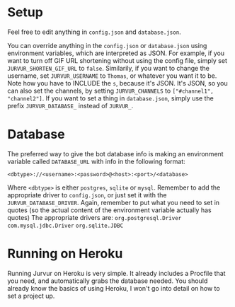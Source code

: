 # Setup
Feel free to edit anything in `config.json` and `database.json`.

You can override anything in the `config.json` or `database.json` using environment variables, which are interpreted as JSON.
For example, if you want to turn off GIF URL shortening without using the config file, simply set `JURVUR_SHORTEN_GIF_URL` to `false`.
Similarily, if you want to change the username, set `JURVUR_USERNAME` to `Thomas`, or whatever you want it to be. Note how you have to INCLUDE the `s`, because it's JSON.
It's JSON, so you can also set the channels, by setting `JURVUR_CHANNELS` to `["#channel1", "channel2"]`.
If you want to set a thing in `database.json`, simply use the prefix `JURVUR_DATABASE_` instead of `JURVUR_`.

# Database
The preferred way to give the bot database info is making an environment variable called `DATABASE_URL` with info in the following format:

    <dbtype>://<username>:<password>@<host>:<port>/<database>

Where `<dbtype>` is either `postgres`, `sqlite` or `mysql`. Remember to add the appropriate driver to `config.json`, or just set it with the `JURVUR_DATABASE_DRIVER`. Again, remember to put what you need to set in quotes (so the actual content of the environment variable actually has quotes)
The appropriate drivers are:
    `org.postgresql.Driver`
    `com.mysql.jdbc.Driver`
    `org.sqlite.JDBC`

# Running on Heroku
Running Jurvur on Heroku is very simple. It already includes a Procfile that you need, and automatically grabs the database needed.
You should already know the basics of using Heroku, I won't go into detail on how to set a project up.
